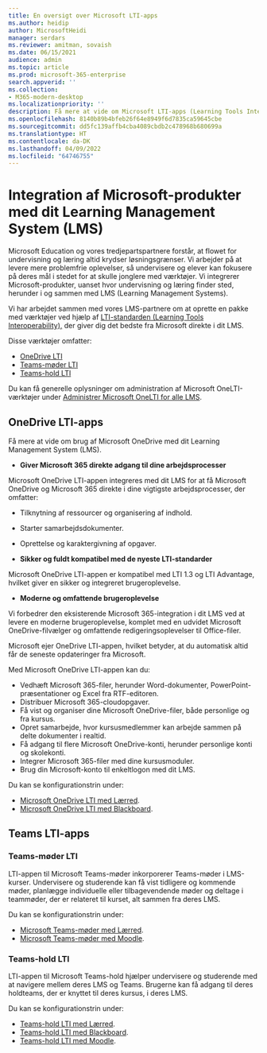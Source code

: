 ```yaml
---
title: En oversigt over Microsoft LTI-apps
ms.author: heidip
author: MicrosoftHeidi
manager: serdars
ms.reviewer: amitman, sovaish
ms.date: 06/15/2021
audience: admin
ms.topic: article
ms.prod: microsoft-365-enterprise
search.appverid: ''
ms.collection:
- M365-modern-desktop
ms.localizationpriority: ''
description: Få mere at vide om Microsoft LTI-apps (Learning Tools Interoperability), og hvordan de kan hjælpe undervisere, når de integrerer Microsoft-apps i deres LMS (Learning Management System).
ms.openlocfilehash: 8140b89b4bfeb26f64e8949f6d7835ca59645cbe
ms.sourcegitcommit: dd5fc139affb4cba4089cbdb2c478968b680699a
ms.translationtype: HT
ms.contentlocale: da-DK
ms.lasthandoff: 04/09/2022
ms.locfileid: "64746755"
---
```

# <a name="integrating-microsoft-products-with-your-learning-management-system-lms"></a>Integration af Microsoft-produkter med dit Learning Management System (LMS)

Microsoft Education og vores tredjepartspartnere forstår, at flowet for undervisning og læring altid krydser løsningsgrænser. Vi arbejder på at levere mere problemfrie oplevelser, så undervisere og elever kan fokusere på deres mål i stedet for at skulle jonglere med værktøjer. Vi integrerer Microsoft-produkter, uanset hvor undervisning og læring finder sted, herunder i og sammen med LMS (Learning Management Systems).

Vi har arbejdet sammen med vores LMS-partnere om at oprette en pakke med værktøjer ved hjælp af [LTI-standarden (Learning Tools Interoperability),](https://www.imsglobal.org/activity/learning-tools-interoperability) der giver dig det bedste fra Microsoft direkte i dit LMS.

Disse værktøjer omfatter:

- [OneDrive LTI](#onedrive-lti-apps)
- [Teams-møder LTI](#teams-meetings-lti)
- [Teams-hold LTI](#teams-classes-lti)

Du kan få generelle oplysninger om administration af Microsoft OneLTI-værktøjer under [Administrer Microsoft OneLTI for alle LMS](manage-microsoft-one-lti.md).

## <a name="onedrive-lti-apps"></a>OneDrive LTI-apps

Få mere at vide om brug af Microsoft OneDrive med dit Learning Management System (LMS).

- **Giver Microsoft 365 direkte adgang til dine arbejdsprocesser**

Microsoft OneDrive LTI-appen integreres med dit LMS for at få Microsoft OneDrive og Microsoft 365 direkte i dine vigtigste arbejdsprocesser, der omfatter:

- Tilknytning af ressourcer og organisering af indhold.
- Starter samarbejdsdokumenter.
- Oprettelse og karaktergivning af opgaver.

- **Sikker og fuldt kompatibel med de nyeste LTI-standarder**

Microsoft OneDrive LTI-appen er kompatibel med LTI 1.3 og LTI Advantage, hvilket giver en sikker og integreret brugeroplevelse.

- **Moderne og omfattende brugeroplevelse**

Vi forbedrer den eksisterende Microsoft 365-integration i dit LMS ved at levere en moderne brugeroplevelse, komplet med en udvidet Microsoft OneDrive-filvælger og omfattende redigeringsoplevelser til Office-filer.

Microsoft ejer OneDrive LTI-appen, hvilket betyder, at du automatisk altid får de seneste opdateringer fra Microsoft.

Med Microsoft OneDrive LTI-appen kan du:

- Vedhæft Microsoft 365-filer, herunder Word-dokumenter, PowerPoint-præsentationer og Excel fra RTF-editoren.
- Distribuer Microsoft 365-cloudopgaver.
- Få vist og organiser dine Microsoft OneDrive-filer, både personlige og fra kursus.
- Opret samarbejde, hvor kursusmedlemmer kan arbejde sammen på delte dokumenter i realtid.
- Få adgang til flere Microsoft OneDrive-konti, herunder personlige konti og skolekonti.
- Integrer Microsoft 365-filer med dine kursusmoduler.
- Brug din Microsoft-konto til enkeltlogon med dit LMS.

Du kan se konfigurationstrin under:

- [Microsoft OneDrive LTI med Lærred](onedrive-lti.md).
- [Microsoft OneDrive LTI med Blackboard](onedrive-lti-blackboard.md).

## <a name="teams-lti-apps"></a>Teams LTI-apps

### <a name="teams-meetings-lti"></a>Teams-møder LTI

LTI-appen til Microsoft Teams-møder inkorporerer Teams-møder i LMS-kurser. Undervisere og studerende kan få vist tidligere og kommende møder, planlægge individuelle eller tilbagevendende møder og deltage i teammøder, der er relateret til kurset, alt sammen fra deres LMS.

Du kan se konfigurationstrin under:

- [Microsoft Teams-møder med Lærred](teams-meetings-with-canvas.md).
- [Microsoft Teams-møder med Moodle](teams-classes-meetings-with-moodle.md).

### <a name="teams-classes-lti"></a>Teams-hold LTI

LTI-appen til Microsoft Teams-hold hjælper undervisere og studerende med at navigere mellem deres LMS og Teams. Brugerne kan få adgang til deres holdteams, der er knyttet til deres kursus, i deres LMS.

Du kan se konfigurationstrin under:

- [Teams-hold LTI med Lærred](teams-classes-with-canvas.md).
- [Teams-hold LTI med Blackboard](teams-classes-with-blackboard.md).
- [Teams-hold LTI med Moodle](teams-classes-meetings-with-moodle.md).
